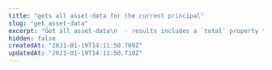 ```yaml
---
title: "gets all asset-data for the current principal"
slug: "get_asset-data"
excerpt: "Get all asset-data\n  - results includes a `total` property that you can use to check if you need to page\n  - `skip` to specify your entry offset (default is `0`)\n  - `take` to adjust number of entries returned in request (default is `10`)"
hidden: false
createdAt: "2021-01-19T14:11:50.709Z"
updatedAt: "2021-01-19T14:11:50.710Z"
---
```

